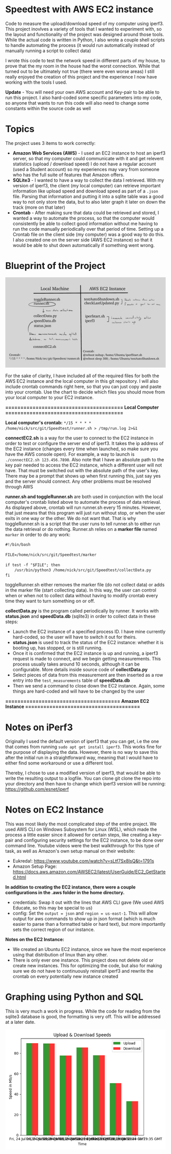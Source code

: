 # Speedtest with AWS EC2 instance
Code to measure the upload/download speed of my computer using iperf3. This project inovlves a variety of tools that I wanted to experiment with, so the layout and functionality of the project was designed around those tools. While the actual code is written in Python, I also wrote a couple shell scripts to handle automating the process (it would run automatically instead of manually running a script to collect data)

I wrote this code to test the network speed in different parts of my house, to prove that the my room in the house had the worst connection. While that turned out to be ultimately not true (there were even worse areas) I still really enjoyed the creation of this project and the experience I now have working with the tools I used.

__Update__ - You will need your own AWS account and Key-pair to be able to run this project. I also hard-coded some specific parameters into my code, so anyone that wants to run this code will also need to change some constants within the source code as well

# Topics
The project uses 3 items to work correctly:
* __Amazon Web Services (AWS)__ - I used an EC2 instance to host an iperf3 server, so that my computer could communicate with it and get relevent statistics (upload / download speed) I do not have a regular account (used a Student account) so my experiences may vary from someone who has the full suite of features that Amazon offers.
* __SQLite3__ - I wanted to have a way to collect the data I retrieved. With my version of iperf3, the client (my local computer) can retrieve important information like upload speed and download speed as part of a `.json` file. Parsing that information and putting it into a sqlite table was a good way to not only store the data, but to also later graph it later on down the track (more on that later)
* __Crontab__ - After making sure that data could be retrieved and stored, I wanted a way to automate the process, so that the computer would consistently be able to collect good information without me having to run the code manually periodically over that period of time. Setting up a Crontab file on the client side (my computer) was a good way to do this. I also created one on the server side (AWS EC2 instance) so that it would be able to shut down automatically if something went wrong. 

# Blueprint of the Project

![1](https://github.com/jazhang1999/Speedtest/blob/master/Figures/NewChart.png?raw=true)

For the sake of clarity, I have included all of the required files for both the AWS EC2 instance and the local computer in this git repository. I will also include crontab commands right here, so that you can just copy and paste into your crontab. Use the chart to decide which files you should move from your local computer to your EC2 instance.

__======================================= Local Computer =======================================__

__Local computer's crontab:__ `*/15 * * * * /home/nick/src/git/Speedtest/runner.sh > /tmp/run.log 2>&1`

__connectEC2.sh__ is a way for the user to connect to the EC2 instance in order to test or configure the server end of iperf3. It takes the ip address of the EC2 instance (changes every time when launched, so make sure you have the AWS console open). For example, a way to launch is `./connectEC2.sh 123.456.7890`. Also note that I have an absolute path to the key pair needed to access the EC2 instance, which a different user will not have. That must be switched out with the absolute path of the user's key. There may be a prompt that shows up when first running this, just say yes and the server should connect. Any other problems must be resolved through AWS

__runner.sh and toggleRunner.sh__ are both used in conjunction with the local computer's crontab listed above to automate the process of data retrieval. As displayed above, crontab will run runner.sh every 15 minutes. However, that just means that this program will just run without stop, or when the user exits in one way or the other. We do not want that. That is why toggleRunner.sh is a script that the user runs to tell runner.sh to either run the data retrieval or do nothing. Runner.sh relies on a __marker file__ named `marker` in order to do any work:
```
#!/bin/bash

FILE=/home/nick/src/git/Speedtest/marker

if test -f "$FILE"; then
    /usr/bin/python3 /home/nick/src/git/Speedtest/collectData.py
fi
```
toggleRunner.sh either removes the marker file (do not collect data) or adds in the marker file (start collecting data). In this way, the user can control when or when not to collect data without having to modify crontab every time they want to turn something on or off. 

__collectData.py__ is the program called periodically by runner. It works with __status.json__ and __speedData.db__ (sqlite3) in order to collect data in these steps:
* Launch the EC2 instance of a specified process ID. I have mine currently hard-coded, so the user will have to switch it out for theirs. 
* __status.json__ is used to track the status of the EC2 instance: whether it is booting up, has stopped, or is still running. 
* Once it is confirmed that the EC2 instance is up and running, a iperf3 request is made to connect, and we begin getting measurements. This process usually takes around 10 seconds, although it can be configurable. More details inside source code of __collectData.py__
* Select pieces of data from this measurement are then inserted as a row entry into the `test_measurements` table of __speedData.db__ 
* Then we send a command to close down the EC2 instance. Again, some things are hard-coded and will have to be changed by the user


__====================================== Amazon EC2 Instance ======================================__

# Notes on iPerf3
Originally I used the default version of iperf3 that you can get, i.e the one that comes from running `sudo apt get install iperf3`. This works fine for the purpose of displaying the data. However, there is no way to save this after the initial run in a straightforward way, meaning that I would have to either find some workaround or use a different tool. 

Thereby, I chose to use a modified version of iperf3, that would be able to write the resulting output to a logfile. You can clone git clone the repo into your directory and then have to change which iperf3 version will be running: https://github.com/esnet/iperf

# Notes on EC2 Instance
This was most likely the most complicated step of the entire project. We used AWS CLI on Windows Subsystem for Linux (WSL), which made the process a little easier since it allowed for certain steps, like creating a key-pair and configuring security settings for the EC2 instance, to be done over command line. Youtube videos were the best walkthrough for this type of task, as well as Amazon's own setup manual on their website:
* Eukreda!: https://www.youtube.com/watch?v=sLtf7Sx8lsQ&t=1791s
* Amazon Setup Page: https://docs.aws.amazon.com/AWSEC2/latest/UserGuide/EC2_GetStarted.html

__In addition to creating the EC2 instance, there were a couple configurations in the .aws folder in the home directory.__ 
* credentials: Swap it out with the lines that AWS CLI gave (We used AWS Educate, so this may be special to us)
* config: Set the `output = json` and `region = us-east-1`. This will allow output for aws commands to show up in json format (which is much easier to parse than a formatted table or hard text), but more importantly sets the correct region of our instance. 

__Notes on the EC2 Instance:__
* We created an Ubuntu EC2 instance, since we have the most experience using that distribution of linux than any other. 
* There is only ever one instance. This project does not delete old or create new instances. This for optimizing the code, but also for making sure we do not have to continuously reinstall iperf3 and rewrite the crontab on every potentially new instance created

# Graphing using Python and SQL
This is very much a work in progress. While the code for reading from the sqlite3 database is good, the formatting is very off. This will be addressed at a later date.

![1](https://github.com/jazhang1999/Speedtest/blob/master/Figures/Figure1.png?raw=true)

